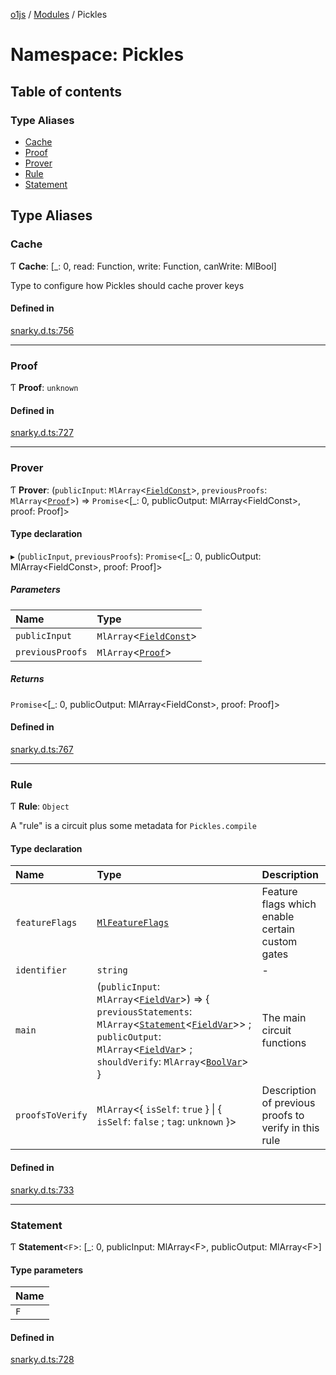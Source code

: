 [o1js](../README.md) / [Modules](../modules.md) / Pickles

# Namespace: Pickles

## Table of contents

### Type Aliases

- [Cache](Pickles.md#cache)
- [Proof](Pickles.md#proof)
- [Prover](Pickles.md#prover)
- [Rule](Pickles.md#rule)
- [Statement](Pickles.md#statement)

## Type Aliases

### Cache

Ƭ **Cache**: [\_: 0, read: Function, write: Function, canWrite: MlBool]

Type to configure how Pickles should cache prover keys

#### Defined in

[snarky.d.ts:756](https://github.com/o1-labs/o1js/blob/64a4beb/src/snarky.d.ts#L756)

___

### Proof

Ƭ **Proof**: `unknown`

#### Defined in

[snarky.d.ts:727](https://github.com/o1-labs/o1js/blob/64a4beb/src/snarky.d.ts#L727)

___

### Prover

Ƭ **Prover**: (`publicInput`: `MlArray`\<[`FieldConst`](../modules.md#fieldconst-1)\>, `previousProofs`: `MlArray`\<[`Proof`](Pickles.md#proof)\>) => `Promise`\<[\_: 0, publicOutput: MlArray\<FieldConst\>, proof: Proof]\>

#### Type declaration

▸ (`publicInput`, `previousProofs`): `Promise`\<[\_: 0, publicOutput: MlArray\<FieldConst\>, proof: Proof]\>

##### Parameters

| Name | Type |
| :------ | :------ |
| `publicInput` | `MlArray`\<[`FieldConst`](../modules.md#fieldconst-1)\> |
| `previousProofs` | `MlArray`\<[`Proof`](Pickles.md#proof)\> |

##### Returns

`Promise`\<[\_: 0, publicOutput: MlArray\<FieldConst\>, proof: Proof]\>

#### Defined in

[snarky.d.ts:767](https://github.com/o1-labs/o1js/blob/64a4beb/src/snarky.d.ts#L767)

___

### Rule

Ƭ **Rule**: `Object`

A "rule" is a circuit plus some metadata for `Pickles.compile`

#### Type declaration

| Name | Type | Description |
| :------ | :------ | :------ |
| `featureFlags` | [`MlFeatureFlags`](../modules.md#mlfeatureflags) | Feature flags which enable certain custom gates |
| `identifier` | `string` | - |
| `main` | (`publicInput`: `MlArray`\<[`FieldVar`](../modules.md#fieldvar-1)\>) => \{ `previousStatements`: `MlArray`\<[`Statement`](Pickles.md#statement)\<[`FieldVar`](../modules.md#fieldvar-1)\>\> ; `publicOutput`: `MlArray`\<[`FieldVar`](../modules.md#fieldvar-1)\> ; `shouldVerify`: `MlArray`\<[`BoolVar`](../modules.md#boolvar)\>  } | The main circuit functions |
| `proofsToVerify` | `MlArray`\<\{ `isSelf`: ``true``  } \| \{ `isSelf`: ``false`` ; `tag`: `unknown`  }\> | Description of previous proofs to verify in this rule |

#### Defined in

[snarky.d.ts:733](https://github.com/o1-labs/o1js/blob/64a4beb/src/snarky.d.ts#L733)

___

### Statement

Ƭ **Statement**\<`F`\>: [\_: 0, publicInput: MlArray\<F\>, publicOutput: MlArray\<F\>]

#### Type parameters

| Name |
| :------ |
| `F` |

#### Defined in

[snarky.d.ts:728](https://github.com/o1-labs/o1js/blob/64a4beb/src/snarky.d.ts#L728)
